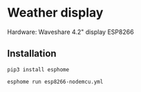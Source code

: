 # Weather display

Hardware:
    Waveshare 4.2" display
    ESP8266

## Installation

`pip3 install esphome`

`esphome run esp8266-nodemcu.yml`